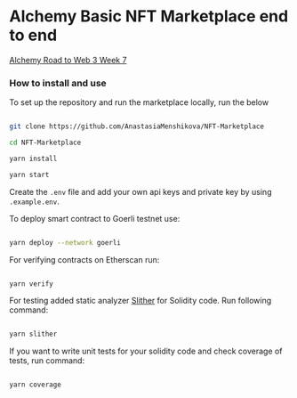 # Alchemy Basic NFT Marketplace end to end

[Alchemy Road to Web 3 Week 7](https://docs.alchemy.com/docs/how-to-build-an-nft-marketplace-from-scratch)

### How to install and use

To set up the repository and run the marketplace locally, run the below
```bash

git clone https://github.com/AnastasiaMenshikova/NFT-Marketplace

cd NFT-Marketplace

yarn install

yarn start

```
Create the `.env` file and add your own api keys and private key by using `.example.env`. 

To deploy smart contract to Goerli testnet use:

 
 ```bash
 
 yarn deploy --network goerli

 ```
 
For verifying contracts on Etherscan run:
 
 ```bash
 
 yarn verify

 ```
For testing added static analyzer [Slither](https://github.com/crytic/slither) for Solidity code. Run following command:

```bash

yarn slither

```
If you want to write unit tests for your solidity code and check coverage of tests, run command:

```bash

yarn coverage

```